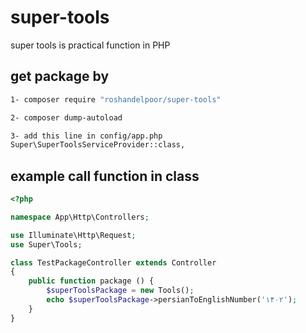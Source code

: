 # super-tools
super tools is practical function in PHP

get package by
--------------
```bash
1- composer require "roshandelpoor/super-tools"

2- composer dump-autoload

3- add this line in config/app.php
Super\SuperToolsServiceProvider::class,
```

example call function in class
------------------------------

```php
<?php

namespace App\Http\Controllers;

use Illuminate\Http\Request;
use Super\Tools;

class TestPackageController extends Controller
{
    public function package () {
        $superToolsPackage = new Tools();
        echo $superToolsPackage->persianToEnglishNumber('۱۴۰۲');
    }
}
```
